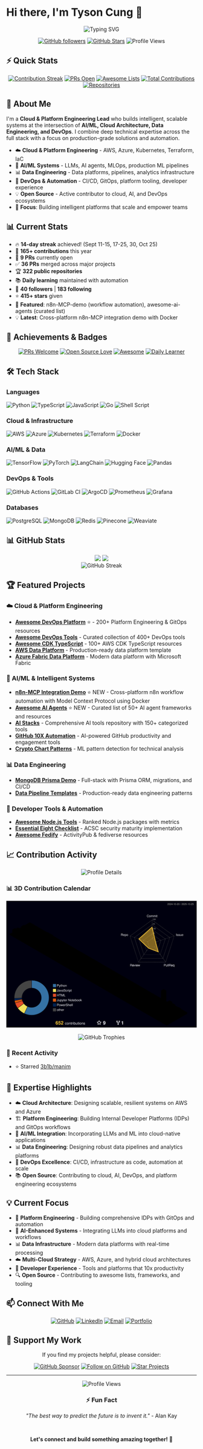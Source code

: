 # Hi there, I'm Tyson Cung 👋

<div align="center">
  <img src="https://readme-typing-svg.herokuapp.com?font=Fira+Code&pause=1000&width=550&lines=Cloud+%26+Platform+Engineering+Lead;AI%2FML+%7C+Data+%7C+DevOps+Expert;Building+Intelligent+Cloud+Systems;Open+Source+Contributor+%7C+10x+Engineer+🚀" alt="Typing SVG" />
  
  [![GitHub followers](https://img.shields.io/github/followers/tysoncung?label=Follow&style=social)](https://github.com/tysoncung)
  [![GitHub Stars](https://img.shields.io/github/stars/tysoncung?style=social)](https://github.com/tysoncung)
  ![Profile Views](https://komarev.com/ghpvc/?username=tysoncung&color=blue)
</div>

## ⚡ Quick Stats
<div align="center">
  
  [![Contribution Streak](https://img.shields.io/badge/🔥%20Streak-13%20days-orange)](https://github.com/tysoncung/daily-learning)
  [![PRs Open](https://img.shields.io/badge/PRs-9%20Open-green)](https://github.com/pulls?q=is%3Apr+author%3Atysoncung+is%3Aopen)
  [![Awesome Lists](https://img.shields.io/badge/Awesome%20Lists-5%20Created-purple)](https://github.com/tysoncung?tab=repositories&q=awesome)
  [![Total Contributions](https://img.shields.io/badge/Contributions-145%2B-blue)](https://github.com/tysoncung)
  [![Repositories](https://img.shields.io/badge/Repos-320%2B-blueviolet)](https://github.com/tysoncung?tab=repositories)
  
</div>

## 🚀 About Me

I'm a **Cloud & Platform Engineering Lead** who builds intelligent, scalable systems at the intersection of **AI/ML, Cloud Architecture, Data Engineering, and DevOps**. I combine deep technical expertise across the full stack with a focus on production-grade solutions and automation.

- ☁️ **Cloud & Platform Engineering** - AWS, Azure, Kubernetes, Terraform, IaC
- 🤖 **AI/ML Systems** - LLMs, AI agents, MLOps, production ML pipelines
- 📊 **Data Engineering** - Data platforms, pipelines, analytics infrastructure
- 🔧 **DevOps & Automation** - CI/CD, GitOps, platform tooling, developer experience
- 💡 **Open Source** - Active contributor to cloud, AI, and DevOps ecosystems
- 🎯 **Focus**: Building intelligent platforms that scale and empower teams

<!-- STATS:START -->
## 📊 Current Stats
- 🔥 **14-day streak** achieved! (Sept 11-15, 17-25, 30, Oct 25)
- 📝 **165+ contributions** this year
- 🎯 **9 PRs** currently open
- ✅ **36 PRs** merged across major projects
- 🏆 **322 public repositories**
- 📚 **Daily learning** maintained with automation
- 👥 **40 followers** | **183 following**
- ⭐ **415+ stars** given
- 🚀 **Featured**: n8n-MCP-demo (workflow automation), awesome-ai-agents (curated list)
- 💡 **Latest**: Cross-platform n8n-MCP integration demo with Docker
<!-- STATS:END -->

## 🏅 Achievements & Badges

<div align="center">
  
[![PRs Welcome](https://img.shields.io/badge/PRs-welcome-brightgreen.svg?style=for-the-badge)](https://makeapullrequest.com)
[![Open Source Love](https://img.shields.io/badge/Open%20Source-%E2%9D%A4-red?style=for-the-badge)](https://github.com/tysoncung)
[![Awesome](https://img.shields.io/badge/Awesome-Lists-FC60A8?style=for-the-badge)](https://github.com/sindresorhus/awesome)
[![Daily Learner](https://img.shields.io/badge/Daily-Learner-blue?style=for-the-badge)](https://github.com/tysoncung/daily-learning)

</div>

## 🛠️ Tech Stack

### Languages
![Python](https://img.shields.io/badge/Python-3776AB?style=for-the-badge&logo=python&logoColor=white)
![TypeScript](https://img.shields.io/badge/TypeScript-007ACC?style=for-the-badge&logo=typescript&logoColor=white)
![JavaScript](https://img.shields.io/badge/JavaScript-F7DF1E?style=for-the-badge&logo=javascript&logoColor=black)
![Go](https://img.shields.io/badge/Go-00ADD8?style=for-the-badge&logo=go&logoColor=white)
![Shell Script](https://img.shields.io/badge/Shell_Script-121011?style=for-the-badge&logo=gnu-bash&logoColor=white)

### Cloud & Infrastructure
![AWS](https://img.shields.io/badge/AWS-232F3E?style=for-the-badge&logo=amazon-aws&logoColor=white)
![Azure](https://img.shields.io/badge/Azure-0089D0?style=for-the-badge&logo=microsoft-azure&logoColor=white)
![Kubernetes](https://img.shields.io/badge/Kubernetes-326CE5?style=for-the-badge&logo=kubernetes&logoColor=white)
![Terraform](https://img.shields.io/badge/Terraform-623CE4?style=for-the-badge&logo=terraform&logoColor=white)
![Docker](https://img.shields.io/badge/Docker-2496ED?style=for-the-badge&logo=docker&logoColor=white)

### AI/ML & Data
![TensorFlow](https://img.shields.io/badge/TensorFlow-FF6F00?style=for-the-badge&logo=tensorflow&logoColor=white)
![PyTorch](https://img.shields.io/badge/PyTorch-EE4C2C?style=for-the-badge&logo=pytorch&logoColor=white)
![LangChain](https://img.shields.io/badge/LangChain-1C3C3C?style=for-the-badge)
![Hugging Face](https://img.shields.io/badge/Hugging%20Face-FFD21E?style=for-the-badge&logo=huggingface&logoColor=black)
![Pandas](https://img.shields.io/badge/Pandas-150458?style=for-the-badge&logo=pandas&logoColor=white)

### DevOps & Tools
![GitHub Actions](https://img.shields.io/badge/GitHub_Actions-2088FF?style=for-the-badge&logo=github-actions&logoColor=white)
![GitLab CI](https://img.shields.io/badge/GitLab_CI-FC6D26?style=for-the-badge&logo=gitlab&logoColor=white)
![ArgoCD](https://img.shields.io/badge/ArgoCD-EF7B4D?style=for-the-badge&logo=argo&logoColor=white)
![Prometheus](https://img.shields.io/badge/Prometheus-E6522C?style=for-the-badge&logo=prometheus&logoColor=white)
![Grafana](https://img.shields.io/badge/Grafana-F46800?style=for-the-badge&logo=grafana&logoColor=white)

### Databases
![PostgreSQL](https://img.shields.io/badge/PostgreSQL-316192?style=for-the-badge&logo=postgresql&logoColor=white)
![MongoDB](https://img.shields.io/badge/MongoDB-47A248?style=for-the-badge&logo=mongodb&logoColor=white)
![Redis](https://img.shields.io/badge/Redis-DC382D?style=for-the-badge&logo=redis&logoColor=white)
![Pinecone](https://img.shields.io/badge/Pinecone-000000?style=for-the-badge)
![Weaviate](https://img.shields.io/badge/Weaviate-00C7B7?style=for-the-badge)

## 📊 GitHub Stats

<div align="center">
  <img height="180em" src="https://github-readme-stats.vercel.app/api?username=tysoncung&show_icons=true&theme=tokyonight&include_all_commits=true&count_private=true&cache=1761352126"/>
  <img height="180em" src="https://github-readme-stats.vercel.app/api/top-langs/?username=tysoncung&layout=compact&langs_count=10&theme=tokyonight&hide=html,css&cache=1761352126"/>
</div>

<div align="center">
  <img src="https://github-readme-streak-stats.herokuapp.com/?user=tysoncung&theme=tokyonight&cache=1761352126" alt="GitHub Streak" />
</div>

## 🏆 Featured Projects

### ☁️ Cloud & Platform Engineering
- **[Awesome DevOps Platform](https://github.com/tysoncung/awesome-devops-platform)** ⭐ - 200+ Platform Engineering & GitOps resources
- **[Awesome DevOps Tools](https://github.com/tysoncung/awesome-devops-tools)** - Curated collection of 400+ DevOps tools
- **[Awesome CDK TypeScript](https://github.com/tysoncung/awesome-cdk-typescript)** - 100+ AWS CDK TypeScript resources
- **[AWS Data Platform](https://github.com/tysoncung/aws-data-platform)** - Production-ready data platform template
- **[Azure Fabric Data Platform](https://github.com/tysoncung/azure-fabric-data-platform)** - Modern data platform with Microsoft Fabric

### 🤖 AI/ML & Intelligent Systems
- **[n8n-MCP Integration Demo](https://github.com/tysoncung/n8n-mcp-demo)** ⭐ NEW - Cross-platform n8n workflow automation with Model Context Protocol using Docker
- **[Awesome AI Agents](https://github.com/tysoncung/awesome-ai-agents)** ⭐ NEW - Curated list of 50+ AI agent frameworks and resources
- **[AI Stacks](https://github.com/tysoncung/ai-stacks)** - Comprehensive AI tools repository with 150+ categorized tools
- **[GitHub 10X Automation](in-repo)** - AI-powered GitHub productivity and engagement tools
- **[Crypto Chart Patterns](https://github.com/tysoncung/crypto-chart-patterns)** - ML pattern detection for technical analysis

### 📊 Data Engineering
- **[MongoDB Prisma Demo](https://github.com/tysoncung/mongodb-prisma-demo)** - Full-stack with Prisma ORM, migrations, and CI/CD
- **[Data Pipeline Templates](coming-soon)** - Production-ready data engineering patterns

### 🔧 Developer Tools & Automation
- **[Awesome Node.js Tools](https://github.com/tysoncung/awesome-nodejs-tools)** - Ranked Node.js packages with metrics
- **[Essential Eight Checklist](https://github.com/tysoncung/essential-eight-checklist)** - ACSC security maturity implementation
- **[Awesome Fedify](https://github.com/tysoncung/awesome-fedify)** - ActivityPub & fediverse resources

## 📈 Contribution Activity

<div align="center">
  <img src="https://github-profile-summary-cards.vercel.app/api/cards/profile-details?username=tysoncung&theme=tokyonight&cache=1761352126" alt="Profile Details" />
</div>

### 📊 3D Contribution Calendar
![3D Contribution Calendar](./profile-3d-contrib/profile-night-rainbow.svg)

<div align="center">
  <img src="https://github-profile-trophy.vercel.app/?username=tysoncung&theme=tokyonight&no-frame=true&column=7&cache=1761352126" alt="GitHub Trophies" />
</div>

### 🔄 Recent Activity
<!-- RECENT:START -->
- ⭐ Starred [3b1b/manim](https://github.com/3b1b/manim)
<!-- RECENT:END -->

## 🌟 Expertise Highlights

- ☁️ **Cloud Architecture**: Designing scalable, resilient systems on AWS and Azure
- 🏗️ **Platform Engineering**: Building Internal Developer Platforms (IDPs) and GitOps workflows
- 🤖 **AI/ML Integration**: Incorporating LLMs and ML into cloud-native applications
- 📊 **Data Engineering**: Designing robust data pipelines and analytics platforms
- 🔧 **DevOps Excellence**: CI/CD, infrastructure as code, automation at scale
- 📚 **Open Source**: Contributing to cloud, AI, DevOps, and platform engineering ecosystems

## 💡 Current Focus

- 🎯 **Platform Engineering** - Building comprehensive IDPs with GitOps and automation
- 🤖 **AI-Enhanced Systems** - Integrating LLMs into cloud platforms and workflows
- 📊 **Data Infrastructure** - Modern data platforms with real-time processing
- ☁️ **Multi-Cloud Strategy** - AWS, Azure, and hybrid cloud architectures
- 🚀 **Developer Experience** - Tools and platforms that 10x productivity
- 🔍 **Open Source** - Contributing to awesome lists, frameworks, and tooling

## 📫 Connect With Me

<div align="center">
  
[![GitHub](https://img.shields.io/badge/GitHub-100000?style=for-the-badge&logo=github&logoColor=white)](https://github.com/tysoncung)
[![LinkedIn](https://img.shields.io/badge/LinkedIn-0077B5?style=for-the-badge&logo=linkedin&logoColor=white)](https://www.linkedin.com/in/tysoncung/)
[![Email](https://img.shields.io/badge/Email-D14836?style=for-the-badge&logo=gmail&logoColor=white)](mailto:tyson.cung@gmail.com)
[![Portfolio](https://img.shields.io/badge/Portfolio-000000?style=for-the-badge&logo=About.me&logoColor=white)](https://tysoncung.github.io)

</div>

## 💖 Support My Work

<div align="center">
  
  If you find my projects helpful, please consider:
  
  [![GitHub Sponsor](https://img.shields.io/badge/Sponsor-❤️-red?style=for-the-badge&logo=github-sponsors)](https://github.com/sponsors/tysoncung)
  [![Follow on GitHub](https://img.shields.io/badge/Follow-GitHub-black?style=for-the-badge&logo=github)](https://github.com/tysoncung)
  [![Star Projects](https://img.shields.io/badge/⭐%20Star-My%20Projects-yellow?style=for-the-badge)](https://github.com/tysoncung?tab=repositories)
  
</div>

---

<div align="center">
  <img src="https://komarev.com/ghpvc/?username=tysoncung&style=for-the-badge&color=blue" alt="Profile Views" />
  
  ### ⚡ Fun Fact
  *"The best way to predict the future is to invent it."* - Alan Kay
  
  <br/>
  
  **Let's connect and build something amazing together!** 🚀
</div>

<!-- Last updated: 2025-10-25 00:28:47 UTC -->
